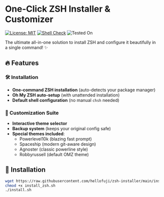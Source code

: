 # One-Click ZSH Installer & Customizer

[![License: MIT](https://img.shields.io/badge/License-MIT-yellow.svg)](https://opensource.org/licenses/MIT) 
[![Shell Check](https://img.shields.io/badge/ShellCheck-Validated-brightgreen)](https://github.com/koalaman/shellcheck)
![Tested On](https://img.shields.io/badge/Tested%20On-Ubuntu%20|%20Fedora%20|%20Arch-blueviolet)

The ultimate all-in-one solution to install ZSH and configure it beautifully in a single command! ✨

## 🔥 Features

### 🛠️ Installation
- **One-command ZSH installation** (auto-detects your package manager)
- **Oh My ZSH auto-setup** (with unattended installation)
- **Default shell configuration** (no manual `chsh` needed)

### 🎨 Customization Suite
- **Interactive theme selector**
- **Backup system** (keeps your original config safe)
- **Special themes included**:
  - Powerlevel10k (blazing fast prompt)
  - Spaceship (modern git-aware design)
  - Agnoster (classic powerline style)
  - Robbyrussell (default OMZ theme)

## 🚀 Installation

```bash
wget https://raw.githubusercontent.com/hellofuji/zsh-installer/main/install_zsh.sh
chmod +x install_zsh.sh
./install.sh
